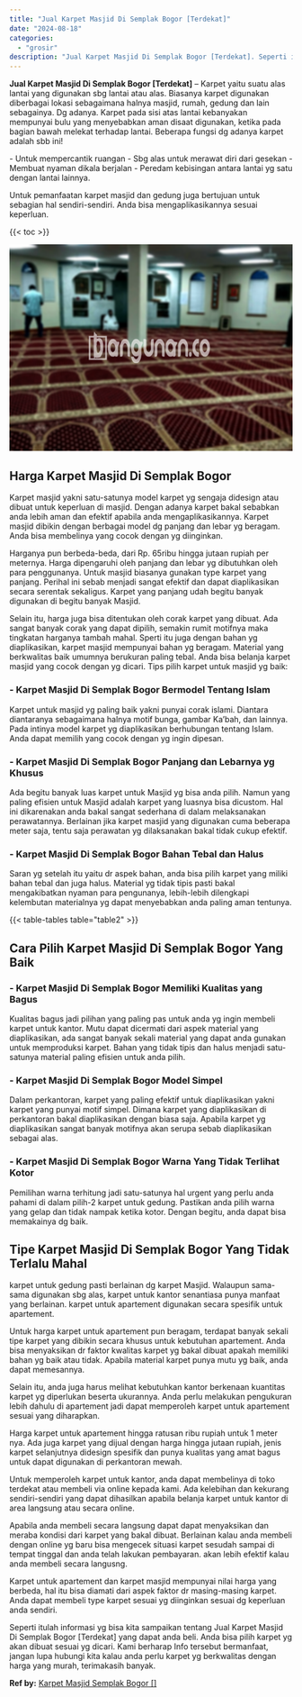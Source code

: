 ```yaml
---
title: "Jual Karpet Masjid Di Semplak Bogor [Terdekat]"
date: "2024-08-18"
categories: 
  - "grosir"
description: "Jual Karpet Masjid Di Semplak Bogor [Terdekat]. Seperti itulah informasi yg bisa kita sampaikan tentang Jual Karpet Masjid Di Semplak Bogor [Terdekat] yang..."
---
```


**Jual Karpet Masjid Di Semplak Bogor \[Terdekat\]** – Karpet yaitu suatu alas lantai yang digunakan sbg lantai atau alas. Biasanya karpet digunakan diberbagai lokasi sebagaimana halnya masjid, rumah, gedung dan lain sebagainya. Dg adanya. Karpet pada sisi atas lantai kebanyakan mempunyai bulu yang menyebabkan aman disaat digunakan, ketika pada bagian bawah melekat terhadap lantai. Beberapa fungsi dg adanya karpet adalah sbb ini!

\- Untuk mempercantik ruangan - Sbg alas untuk merawat diri dari gesekan - Membuat nyaman dikala berjalan - Peredam kebisingan antara lantai yg satu dengan lantai lainnya.

Untuk pemanfaatan karpet masjid dan gedung juga bertujuan untuk sebagian hal sendiri-sendiri. Anda bisa mengaplikasikannya sesuai keperluan.

{{< toc >}}

![Jual Karpet Masjid Di Semplak Bogor [Terdekat]](/images/grosir-karpet-murah-63.png)

## Harga Karpet Masjid Di Semplak Bogor

Karpet masjid yakni satu-satunya model karpet yg sengaja didesign atau dibuat untuk keperluan di masjid. Dengan adanya karpet bakal sebabkan anda lebih aman dan efektif apabila anda mengaplikasikannya. Karpet masjid dibikin dengan berbagai model dg panjang dan lebar yg beragam. Anda bisa membelinya yang cocok dengan yg diinginkan.

Harganya pun berbeda-beda, dari Rp. 65ribu hingga jutaan rupiah per meternya. Harga dipengaruhi oleh panjang dan lebar yg dibutuhkan oleh para penggunanya. Untuk masjid biasanya gunakan type karpet yang panjang. Perihal ini sebab menjadi sangat efektif dan dapat diaplikasikan secara serentak sekaligus. Karpet yang panjang udah begitu banyak digunakan di begitu banyak Masjid.

Selain itu, harga juga bisa ditentukan oleh corak karpet yang dibuat. Ada sangat banyak corak yang dapat dipilih, semakin rumit motifnya maka tingkatan harganya tambah mahal. Sperti itu juga dengan bahan yg diaplikasikan, karpet masjid mempunyai bahan yg beragam. Material yang berkwalitas baik umumnya berukuran paling tebal. Anda bisa belanja karpet masjid yang cocok dengan yg dicari. Tips pilih karpet untuk masjid yg baik:

### \- Karpet Masjid Di Semplak Bogor Bermodel Tentang Islam

Karpet untuk masjid yg paling baik yakni punyai corak islami. Diantara diantaranya sebagaimana halnya motif bunga, gambar Ka’bah, dan lainnya. Pada intinya model karpet yg diaplikasikan berhubungan tentang Islam. Anda dapat memilih yang cocok dengan yg ingin dipesan.

### \- Karpet Masjid Di Semplak Bogor Panjang dan Lebarnya yg Khusus

Ada begitu banyak luas karpet untuk Masjid yg bisa anda pilih. Namun yang paling efisien untuk Masjid adalah karpet yang luasnya bisa dicustom. Hal ini dikarenakan anda bakal sangat sederhana di dalam melaksanakan perawatannya. Berlainan jika karpet masjid yang digunakan cuma beberapa meter saja, tentu saja perawatan yg dilaksanakan bakal tidak cukup efektif.

### \- Karpet Masjid Di Semplak Bogor Bahan Tebal dan Halus

Saran yg setelah itu yaitu dr aspek bahan, anda bisa pilih karpet yang miliki bahan tebal dan juga halus. Material yg tidak tipis pasti bakal mengakibatkan nyaman para pengunanya, lebih-lebih dilengkapi kelembutan materialnya yg dapat menyebabkan anda paling aman tentunya.

{{< table-tables table="table2" >}}

## Cara Pilih Karpet Masjid Di Semplak Bogor Yang Baik

### \- Karpet Masjid Di Semplak Bogor Memiliki Kualitas yang Bagus

Kualitas bagus jadi pilihan yang paling pas untuk anda yg ingin membeli karpet untuk kantor. Mutu dapat dicermati dari aspek material yang diaplikasikan, ada sangat banyak sekali material yang dapat anda gunakan untuk memproduksi karpet. Bahan yang tidak tipis dan halus menjadi satu-satunya material paling efisien untuk anda pilih.

### \- Karpet Masjid Di Semplak Bogor Model Simpel

Dalam perkantoran, karpet yang paling efektif untuk diaplikasikan yakni karpet yang punyai motif simpel. Dimana karpet yang diaplikasikan di perkantoran bakal diaplikasikan dengan biasa saja. Apabila karpet yg diaplikasikan sangat banyak motifnya akan serupa sebab diaplikasikan sebagai alas.

### \- Karpet Masjid Di Semplak Bogor Warna Yang Tidak Terlihat Kotor

Pemilihan warna terhitung jadi satu-satunya hal urgent yang perlu anda pahami di dalam pilih-2 karpet untuk gedung. Pastikan anda pilih warna yang gelap dan tidak nampak ketika kotor. Dengan begitu, anda dapat bisa memakainya dg baik.

## Tipe Karpet Masjid Di Semplak Bogor Yang Tidak Terlalu Mahal

karpet untuk gedung pasti berlainan dg karpet Masjid. Walaupun sama-sama digunakan sbg alas, karpet untuk kantor senantiasa punya manfaat yang berlainan. karpet untuk apartement digunakan secara spesifik untuk apartement.

Untuk harga karpet untuk apartement pun beragam, terdapat banyak sekali tipe karpet yang dibikin secara khusus untuk kebutuhan apartement. Anda bisa menyaksikan dr faktor kwalitas karpet yg bakal dibuat apakah memiliki bahan yg baik atau tidak. Apabila material karpet punya mutu yg baik, anda dapat memesannya.

Selain itu, anda juga harus melihat kebutuhkan kantor berkenaan kuantitas karpet yg diperlukan beserta ukurannya. Anda perlu melakukan pengukuran lebih dahulu di apartement jadi dapat memperoleh karpet untuk apartement sesuai yang diharapkan.

Harga karpet untuk apartement hingga ratusan ribu rupiah untuk 1 meter nya. Ada juga karpet yang dijual dengan harga hingga jutaan rupiah, jenis karpet selanjutnya didesign spesifik dan punya kualitas yang amat bagus untuk dapat digunakan di perkantoran mewah.

Untuk memperoleh karpet untuk kantor, anda dapat membelinya di toko terdekat atau membeli via online kepada kami. Ada kelebihan dan kekurang sendiri-sendiri yang dapat dihasilkan apabila belanja karpet untuk kantor di area langsung atau secara online.

Apabila anda membeli secara langsung dapat dapat menyaksikan dan meraba kondisi dari karpet yang bakal dibuat. Berlainan kalau anda membeli dengan online yg baru bisa mengecek situasi karpet sesudah sampai di tempat tinggal dan anda telah lakukan pembayaran. akan lebih efektif kalau anda membeli secara langusng.

Karpet untuk apartement dan karpet masjid mempunyai nilai harga yang berbeda, hal itu bisa diamati dari aspek faktor dr masing-masing karpet. Anda dapat membeli type karpet sesuai yg diinginkan sesuai dg keperluan anda sendiri.

Seperti itulah informasi yg bisa kita sampaikan tentang Jual Karpet Masjid Di Semplak Bogor \[Terdekat\] yang dapat anda beli. Anda bisa pilih karpet yg akan dibuat sesuai yg dicari. Kami berharap Info tersebut bermanfaat, jangan lupa hubungi kita kalau anda perlu karpet yg berkwalitas dengan harga yang murah, terimakasih banyak.

**Ref by:**  [Karpet Masjid Semplak Bogor []](https://id.wikipedia.org/wiki/Karpet)
